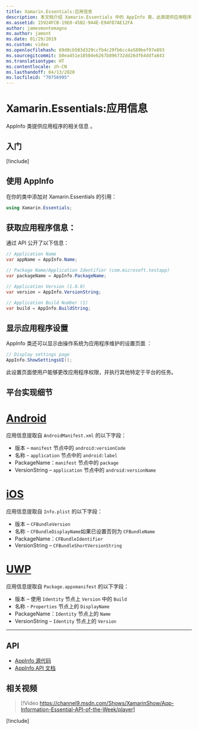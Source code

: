 ```yaml
---
title: Xamarin.Essentials:应用信息
description: 本文档介绍 Xamarin.Essentials 中的 AppInfo 类，此类提供应用程序的相关信息。 例如，它会公开应用名称和版本。
ms.assetid: 15924FCB-19E0-45B2-944E-E94FD7AE12FA
author: jamesmontemagno
ms.author: jamont
ms.date: 01/29/2019
ms.custom: video
ms.openlocfilehash: 69d0cb503d329ccfb4c29fb6cc4a589bef97e893
ms.sourcegitcommit: b0ea451e18504e6267b896732dd26df64ddfa843
ms.translationtype: HT
ms.contentlocale: zh-CN
ms.lasthandoff: 04/13/2020
ms.locfileid: "70756995"
---
```

# <a name="xamarinessentials-app-information"></a>Xamarin.Essentials:应用信息

AppInfo 类提供应用程序的相关信息  。

## <a name="get-started"></a>入门

[!include[](~/essentials/includes/get-started.md)]

## <a name="using-appinfo"></a>使用 AppInfo

在你的类中添加对 Xamarin.Essentials 的引用：

```csharp
using Xamarin.Essentials;
```

## <a name="obtaining-application-information"></a>获取应用程序信息：

通过 API 公开了以下信息：

```csharp
// Application Name
var appName = AppInfo.Name;

// Package Name/Application Identifier (com.microsoft.testapp)
var packageName = AppInfo.PackageName;

// Application Version (1.0.0)
var version = AppInfo.VersionString;

// Application Build Number (1)
var build = AppInfo.BuildString;
```

## <a name="displaying-application-settings"></a>显示应用程序设置

AppInfo 类还可以显示由操作系统为应用程序维护的设置页面  ：

```csharp
// Display settings page
AppInfo.ShowSettingsUI();
```

此设置页面使用户能够更改应用程序权限，并执行其他特定于平台的任务。

## <a name="platform-implementation-specifics"></a>平台实现细节

# <a name="android"></a>[Android](#tab/android)

应用信息提取自 `AndroidManifest.xml` 的以下字段：

-  版本 – `manifest` 节点中的 `android:versionCode`
-  名称 - `application` 节点中的 `android:label`
-  PackageName：`manifest` 节点中的 `package`
-  VersionString – `application` 节点中的 `android:versionName`

# <a name="ios"></a>[iOS](#tab/ios)

应用信息提取自 `Info.plist` 的以下字段：

-  版本 – `CFBundleVersion`
-  名称 - `CFBundleDisplayName`如果已设置否则为 `CFBundleName`
-  PackageName：`CFBundleIdentifier`
-  VersionString – `CFBundleShortVersionString`

# <a name="uwp"></a>[UWP](#tab/uwp)

应用信息提取自 `Package.appxmanifest` 的以下字段：

-  版本 – 使用 `Identity` 节点上 `Version` 中的 `Build`
-  名称 - `Properties` 节点上的 `DisplayName`
-  PackageName：`Identity` 节点上的 `Name`
-  VersionString – `Identity` 节点上的 `Version`

--------------

## <a name="api"></a>API

- [AppInfo 源代码](https://github.com/xamarin/Essentials/tree/master/Xamarin.Essentials/AppInfo)
- [AppInfo API 文档](xref:Xamarin.Essentials.AppInfo)

## <a name="related-video"></a>相关视频

> [!Video https://channel9.msdn.com/Shows/XamarinShow/App-Information-Essential-API-of-the-Week/player]

[!include[](~/essentials/includes/xamarin-show-essentials.md)]
